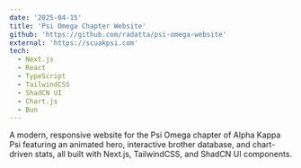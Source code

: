 ```yaml
---
date: '2025-04-15'
title: 'Psi Omega Chapter Website'
github: 'https://github.com/radatta/psi-omega-website'
external: 'https://scuakpsi.com'
tech:
  - Next.js
  - React
  - TypeScript
  - TailwindCSS
  - ShadCN UI
  - Chart.js
  - Bun
---
```


A modern, responsive website for the Psi Omega chapter of Alpha Kappa Psi featuring an animated hero, interactive brother database, and chart-driven stats, all built with Next.js, TailwindCSS, and ShadCN UI components.
